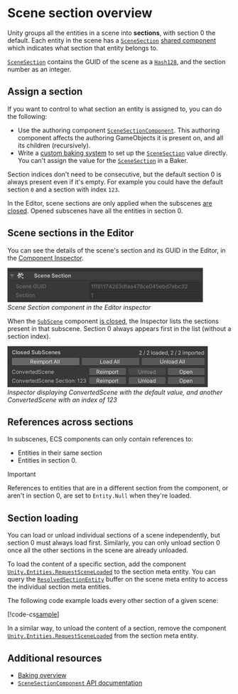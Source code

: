 # Scene section overview

Unity groups all the entities in a scene into **sections**, with section 0 the default. Each entity in the scene has a [`SceneSection`](xref:Unity.Entities.SceneSection) [shared component](components-shared.md) which indicates what section that entity belongs to. 

[`SceneSection`](xref:Unity.Entities.SceneSection) contains the GUID of the scene as a [`Hash128`](xref:Unity.Entities.Hash128), and the section number as an integer. 

## Assign a section

If you want to control to what section an entity is assigned to, you can do the following:

* Use the authoring component [`SceneSectionComponent`](xref:Unity.Entities.SceneSectionComponent). This authoring component affects the authoring GameObjects it is present on, and all its children (recursively).
* Write a [custom baking system](baking.md) to set up the [`SceneSection`](xref:Unity.Entities.SceneSection) value directly. You can't assign the value for the [`SceneSection`](xref:Unity.Entities.SceneSection) in a Baker.

Section indices don't need to be consecutive, but the default section 0 is always present even if it's empty. For example you could have the default section `0` and a section with index `123`. 

In the Editor, scene sections are only applied when the subscenes [are closed](conversion-subscenes.md#subscene-component). Opened subscenes have all the entities in section 0.

## Scene sections in the Editor

You can see the details of the scene's section and its GUID in the Editor, in the [Component Inspector](editor-component-inspector.md).

![](images/SceneSectionInspector.png)<br/>_Scene Section component in the Editor inspector_

When the [`SubScene`](xref:Unity.Scenes.SubScene) component [is closed](conversion-subscenes.md#subscene-component), the Inspector lists the sections present in that subscene. Section 0 always appears first in the list (without a section index). 

![](images/scene_section.png)<br/>_Inspector displaying ConvertedScene with the default value, and another ConvertedScene with an index of 123_

## References across sections

In subscenes, ECS components can only contain references to:

* Entities in their same section 
* Entities in section 0. 

>[!IMPORTANT]
> References to entities that are in a different section from the component, or aren't in section 0, are set to `Entity.Null` when they're loaded.

## Section loading

You can load or unload individual sections of a scene independently, but section 0 must always load first. Similarly, you can only unload section 0 once all the other sections in the scene are already unloaded.

To load the content of a specific section, add the component [`Unity.Entities.RequestSceneLoaded`](xref:Unity.Entities.RequestSceneLoaded) to the section meta entity. You can query the [`ResolvedSectionEntity`](xref:Unity.Scenes.ResolvedSectionEntity) buffer on the scene meta entity to access the individual section meta entities.

The following code example loads every other section of a given scene:

[!code-cs[sample](../DocCodeSamples.Tests/StreamingExamples.cs#sceneloading_requestsections)]

In a similar way, to unload the content of a section, remove the component [`Unity.Entities.RequestSceneLoaded`](xref:Unity.Entities.RequestSceneLoaded) from the section meta entity.

## Additional resources

* [Baking overview](baking.md)
* [`SceneSectionComponent` API documentation](xref:Unity.Entities.SceneSectionComponent)